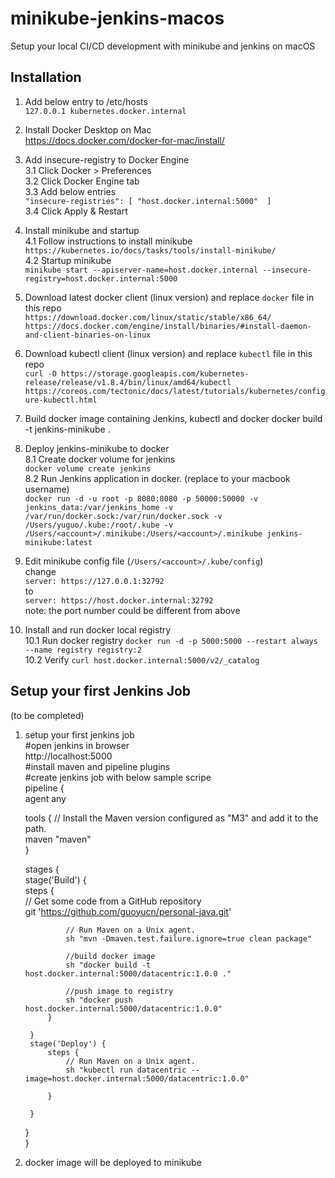 # minikube-jenkins-macos

Setup your local CI/CD development with minikube and jenkins on macOS  

## Installation

1. Add below entry to /etc/hosts  
`127.0.0.1 kubernetes.docker.internal`

2. Install Docker Desktop on Mac  
https://docs.docker.com/docker-for-mac/install/

3. Add insecure-registry to Docker Engine  
3.1 Click Docker > Preferences  
3.2 Click Docker Engine tab  
3.3 Add below entries  
 `"insecure-registries": [
    "host.docker.internal:5000" 
  ]`  
3.4 Click Apply & Restart  

4. Install minikube and startup   
4.1 Follow instructions to install minikube  
`https://kubernetes.io/docs/tasks/tools/install-minikube/`  
4.2 Startup minikube  
`minikube start --apiserver-name=host.docker.internal --insecure-registry=host.docker.internal:5000`  

5. Download latest docker client (linux version) and replace `docker` file in this repo  
`https://download.docker.com/linux/static/stable/x86_64/`  
`https://docs.docker.com/engine/install/binaries/#install-daemon-and-client-binaries-on-linux`  

6. Download kubectl client (linux version) and replace `kubectl` file in this repo  
`curl -O https://storage.googleapis.com/kubernetes-release/release/v1.8.4/bin/linux/amd64/kubectl`  
`https://coreos.com/tectonic/docs/latest/tutorials/kubernetes/configure-kubectl.html`  

7. Build docker image containing Jenkins, kubectl and docker
docker build -t jenkins-minikube .  

8. Deploy jenkins-minikube to docker  
8.1 Create docker volume for jenkins  
`docker volume create jenkins`  
8.2 Run Jenkins application in docker. (replace <account> to your macbook username)  
`docker run -d -u root -p 8080:8080 -p 50000:50000 -v jenkins_data:/var/jenkins_home -v /var/run/docker.sock:/var/run/docker.sock -v /Users/yuguo/.kube:/root/.kube -v /Users/<account>/.minikube:/Users/<account>/.minikube jenkins-minikube:latest`    

9. Edit minikube config file (`/Users/<account>/.kube/config`)  
change  
    `server: https://127.0.0.1:32792`  
to  
    `server: https://host.docker.internal:32792`    
note: the port number could be different from above  

10. Install and run docker local registry  
10.1 Run docker registry
`docker run -d -p 5000:5000 --restart always --name registry registry:2`  
10.2 Verify 
`curl host.docker.internal:5000/v2/_catalog`  

## Setup your first Jenkins Job
(to be completed)
1. setup your first jenkins job  
#open jenkins in browser  
http://localhost:5000  
#install maven and pipeline plugins  
#create jenkins job with below sample scripe   
pipeline {  
    agent any  

    tools {
        // Install the Maven version configured as "M3" and add it to the path.  
        maven "maven"  
    }  

    stages {  
        stage('Build') {  
            steps {  
                // Get some code from a GitHub repository  
                git 'https://github.com/guoyucn/personal-java.git'  

                // Run Maven on a Unix agent.  
                sh "mvn -Dmaven.test.failure.ignore=true clean package"  

                //build docker image  
                sh "docker build -t host.docker.internal:5000/datacentric:1.0.0 ."  
                
                //push image to registry   
                sh "docker push host.docker.internal:5000/datacentric:1.0.0"  
            }  

        }  
        stage('Deploy') {  
            steps {  
                // Run Maven on a Unix agent.  
                sh "kubectl run datacentric --image=host.docker.internal:5000/datacentric:1.0.0"  

            }  

        }  
    }  
}  

12. docker image will be deployed to minikube 
 
